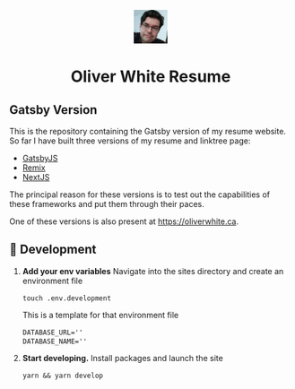 <p align="center">
  <a href="https://www.gatsbyjs.com/?utm_source=starter&utm_medium=readme&utm_campaign=minimal-starter-ts">
    <img alt="Gatsby" src="./static/images/author_.png" width="60" />
  </a>
</p>
<h1 align="center">
  Oliver White Resume
</h1>
<h2>Gatsby Version</h2>

This is the repository containing the Gatsby version of my resume website. So far I have built three versions of my resume and linktree page:

- [GatsbyJS](https://gatsby.oliverwhite.ca)
- [Remix](https://remix.oliverwhite.ca)
- [NextJS](https://next.oliverwhite.ca)

The principal reason for these versions is to test out the capabilities of these frameworks and put them through their paces.

One of these versions is also present at https://oliverwhite.ca.

## 🚀 Development

1.  **Add your env variables**
    Navigate into the sites directory and create an environment file

    ```shell
    touch .env.development
    ```

    This is a template for that environment file

    ```
    DATABASE_URL=''
    DATABASE_NAME=''
    ```

2.  **Start developing.**
    Install packages and launch the site

    ```shell
    yarn && yarn develop
    ```
